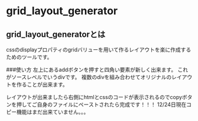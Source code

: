 # grid_layout_generator

## grid_layout_generatorとは
cssのdisplayプロパティのgridバリューを用いて作るレイアウトを楽に作成するためのツールです。

###使い方
左上にあるaddボタンを押すと四角い要素が新しく出来ます。
これがソースレベルでいうdivです。
複数のdivを組み合わせてオリジナルのレイアウトを作ることが出来ます。

レイアウトが出来ましたら右側にhtmlとcssのコードが表示されるのでcopyボタンを押してご自身のファイルにペーストされたら完成です！！！
12/24日現在コピー機能はまだ出来ていません。。。

